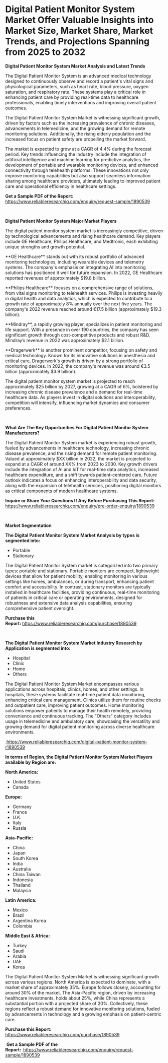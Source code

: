 <p><h1>Digital Patient Monitor System Market Offer Valuable Insights into Market Size, Market Share, Market Trends, and Projections Spanning from 2025 to 2032</h1></p><p><strong>Digital Patient Monitor System Market Analysis and Latest Trends</strong></p>
<p><p>The Digital Patient Monitor System is an advanced medical technology designed to continuously observe and record a patient's vital signs and physiological parameters, such as heart rate, blood pressure, oxygen saturation, and respiratory rate. These systems play a critical role in enhancing patient care by providing real-time data to healthcare professionals, enabling timely interventions and improving overall patient outcomes.</p><p>The Digital Patient Monitor System Market is witnessing significant growth, driven by factors such as the increasing prevalence of chronic diseases, advancements in telemedicine, and the growing demand for remote monitoring solutions. Additionally, the rising elderly population and the increased focus on patient safety are propelling the market forward. </p><p>The market is expected to grow at a CAGR of 4.4% during the forecast period. Key trends influencing the industry include the integration of artificial intelligence and machine learning for predictive analytics, the development of portable and wearable monitoring devices, and enhanced connectivity through telehealth platforms. These innovations not only improve monitoring capabilities but also support seamless information sharing among healthcare providers, ultimately leading to improved patient care and operational efficiency in healthcare settings.</p></p>
<p><strong>Get a Sample PDF of the Report:&nbsp;</strong> <a href="https://www.reliableresearchiq.com/enquiry/request-sample/1890539?utm_campaign=3367&utm_medium=2&utm_source=Github&utm_content=ia&utm_term=14042025&utm_id=digital-patient-monitor-system">https://www.reliableresearchiq.com/enquiry/request-sample/1890539</a></p>
<p>&nbsp;</p>
<p><strong>Digital Patient Monitor System Major Market Players</strong></p>
<p><p>The digital patient monitor system market is increasingly competitive, driven by technological advancements and rising healthcare demand. Key players include GE Healthcare, Philips Healthcare, and Medtronic, each exhibiting unique strengths and growth potential.</p><p>**GE Healthcare** stands out with its robust portfolio of advanced monitoring technologies, including wearable devices and telemetry systems. The company's emphasis on integrating AI into monitoring solutions has positioned it well for future expansion. In 2022, GE Healthcare reported revenues of approximately $19.8 billion.</p><p>**Philips Healthcare** focuses on a comprehensive range of solutions, from vital signs monitoring to telehealth services. Philips is investing heavily in digital health and data analytics, which is expected to contribute to a growth rate of approximately 8% annually over the next five years. The company's 2022 revenue reached around €17.5 billion (approximately $19.3 billion).</p><p>**Mindray**, a rapidly growing player, specializes in patient monitoring and life support. With a presence in over 190 countries, the company has seen significant growth through cost-competitive products and robust R&D. Mindray’s revenue in 2022 was approximately $2.1 billion.</p><p>**Dragerwerk** is another prominent competitor, focusing on safety and medical technology. Known for its innovative solutions in anesthesia and critical care, Dragerwerk's growth is driven by a strong portfolio of monitoring devices. In 2022, the company's revenue was around €3.5 billion (approximately $3.9 billion).</p><p>The digital patient monitor system market is projected to reach approximately $25 billion by 2027, growing at a CAGR of 6%, bolstered by increasing chronic disease prevalence and a demand for real-time healthcare data. As players invest in digital solutions and interoperability, competition will intensify, influencing market dynamics and consumer preferences.</p></p>
<p>&nbsp;</p>
<p><strong>What Are The Key Opportunities For Digital Patient Monitor System Manufacturers?</strong></p>
<p><p>The Digital Patient Monitor System market is experiencing robust growth, fueled by advancements in healthcare technology, increasing chronic disease prevalence, and the rising demand for remote patient monitoring. Valued at approximately $XX billion in 2022, the market is projected to expand at a CAGR of around XX% from 2023 to 2030. Key growth drivers include the integration of AI and IoT for real-time data analytics, increased healthcare expenditure, and a shift towards patient-centered care. Future outlook indicates a focus on enhancing interoperability and data security, along with the expansion of telehealth services, positioning digital monitors as critical components of modern healthcare systems.</p></p>
<p><strong>Inquire or Share Your Questions If Any Before Purchasing This Report:</strong> <a href="https://www.reliableresearchiq.com/enquiry/pre-order-enquiry/1890539?utm_campaign=3367&utm_medium=2&utm_source=Github&utm_content=ia&utm_term=14042025&utm_id=digital-patient-monitor-system">https://www.reliableresearchiq.com/enquiry/pre-order-enquiry/1890539</a></p>
<p>&nbsp;</p>
<p><strong>Market Segmentation</strong></p>
<p><strong>The Digital Patient Monitor System Market Analysis by types is segmented into:</strong></p>
<p><ul><li>Portable</li><li>Stationary</li></ul></p>
<p><p>The Digital Patient Monitor System market is categorized into two primary types: portable and stationary. Portable monitors are compact, lightweight devices that allow for patient mobility, enabling monitoring in various settings like homes, ambulances, or during transport, enhancing patient comfort and accessibility. In contrast, stationary monitors are typically installed in healthcare facilities, providing continuous, real-time monitoring of patients in critical care or operating environments, designed for robustness and extensive data analysis capabilities, ensuring comprehensive patient oversight.</p></p>
<p><strong>Purchase this Report:&nbsp;</strong><a href="https://www.reliableresearchiq.com/purchase/1890539?utm_campaign=3367&utm_medium=2&utm_source=Github&utm_content=ia&utm_term=14042025&utm_id=digital-patient-monitor-system">https://www.reliableresearchiq.com/purchase/1890539</a></p>
<p>&nbsp;</p>
<p><strong>The Digital Patient Monitor System Market Industry Research by Application is segmented into:</strong></p>
<p><ul><li>Hospital</li><li>Clinic</li><li>Home</li><li>Others</li></ul></p>
<p><p>The Digital Patient Monitor System Market encompasses various applications across hospitals, clinics, homes, and other settings. In hospitals, these systems facilitate real-time patient data monitoring, enhancing critical care management. Clinics utilize them for routine checks and outpatient care, improving patient outcomes. Home monitoring solutions empower patients to manage their health remotely, providing convenience and continuous tracking. The "Others" category includes usage in telemedicine and ambulatory care, showcasing the versatility and growing demand for digital patient monitoring across diverse healthcare environments.</p></p>
<p><a href="https://www.reliableresearchiq.com/digital-patient-monitor-system-r1890539?utm_campaign=3367&utm_medium=2&utm_source=Github&utm_content=ia&utm_term=14042025&utm_id=digital-patient-monitor-system">&nbsp;https://www.reliableresearchiq.com/digital-patient-monitor-system-r1890539</a></p>
<p><strong>In terms of Region, the Digital Patient Monitor System Market Players available by Region are:</strong></p>
<p>
    <p> <strong> North America: </strong>
        <ul>
            <li>United States</li>
            <li>Canada</li>
        </ul>
        </p> 
    <p> <strong> Europe: </strong>
        <ul>
            <li>Germany</li>
            <li>France</li>
            <li>U.K.</li>
            <li>Italy</li>
            <li>Russia</li>
        </ul>
        </p> 
    <p> <strong> Asia-Pacific: </strong>
        <ul>
            <li>China</li>
            <li>Japan</li>
            <li>South Korea</li>
            <li>India</li>
            <li>Australia</li>
            <li>China Taiwan</li>
            <li>Indonesia</li>
            <li>Thailand</li>
            <li>Malaysia</li>
        </ul>
        </p> 
    <p> <strong> Latin America: </strong>
        <ul>
            <li>Mexico</li>
            <li>Brazil</li>
            <li>Argentina Korea</li>
            <li>Colombia</li>
        </ul>
        </p> 
    <p> <strong> Middle East & Africa: </strong>
        <ul>
            <li>Turkey</li>
            <li>Saudi</li>
            <li>Arabia</li>
            <li>UAE</li>
            <li>Korea</li>
        </ul>
    </p>
    </p>
<p><p>The Digital Patient Monitor System Market is witnessing significant growth across various regions. North America is expected to dominate, with a market share of approximately 35%. Europe follows closely, accounting for around 30% of the market. The Asia-Pacific region, driven by increasing healthcare investments, holds about 25%, while China represents a substantial portion with a projected share of 20%. Collectively, these regions reflect a robust demand for innovative monitoring solutions, fueled by advancements in technology and a growing emphasis on patient-centric care.</p></p>
<p><strong>Purchase this Report: </strong><a href="https://www.reliableresearchiq.com/purchase/1890539?utm_campaign=3367&utm_medium=2&utm_source=Github&utm_content=ia&utm_term=14042025&utm_id=digital-patient-monitor-system">https://www.reliableresearchiq.com/purchase/1890539</a></p>
<p>&nbsp;<strong>Get a Sample PDF of the Report:&nbsp;&nbsp;</strong><a href="https://www.reliableresearchiq.com/enquiry/request-sample/1890539?utm_campaign=3367&utm_medium=2&utm_source=Github&utm_content=ia&utm_term=14042025&utm_id=digital-patient-monitor-system">https://www.reliableresearchiq.com/enquiry/request-sample/1890539</a></p>
<p><strong></strong></p>
<p><p></p><p></p><p></p></p>